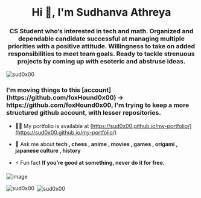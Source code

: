 <h1 align="center">Hi 👋, I'm Sudhanva Athreya</h1>

<h3 align="center">CS Student who’s interested in tech and math. Organized and dependable candidate successful at managing multiple priorities with a positive attitude. Willingness to take on added responsibilities to meet team goals. Ready to tackle strenuous projects by coming up with esoteric and abstruse ideas.</h3>

<p align="left"> <img src="https://komarev.com/ghpvc/?username=sud0x00&label=Profile%20views&color=0e75b6&style=flat" alt="sud0x00" /> </p>


<!--- ![Typing SVG](https://readme-typing-svg.herokuapp.com?size=30&lines=Touch+some+grass.) -->

<h3> I'm moving things to this [account](https://github.com/foxHound0x00) -> https://github.com/foxHound0x00,
I'm trying to keep a more structured github account, with lesser repositories. </h3>

- 👨‍💻 My portfolio is available at [https://sud0x00.github.io/my-portfolio/](https://sud0x00.github.io/my-portfolio/)

- 💬 Ask me about **tech , chess , anime , movies , games , origami , japanese culture , history**

- ⚡ Fun fact **If you’re good at something, never do it for free.**



![image](https://github.com/sud0x00/sud0x00/assets/91898207/9cc54e39-45f8-46b1-9d0b-fab8c7a91e89)



<p><img align="left" src="https://github-readme-stats.vercel.app/api/top-langs?username=sud0x00&show_icons=true&locale=en&layout=compact" alt="sud0x00" /></p>

<p>&nbsp;<img align="center" src="https://github-readme-stats.vercel.app/api?username=sud0x00&show_icons=true&locale=en" alt="sud0x00" /></p>



<!---
# ![TaxiDriver](https://media.tenor.com/lCZIj8vzaLUAAAAC/taxi-robertdeniro.gif)



# <h1>“I Simply Am Not There”</h1>
 <img src="https://github.com/sud0x00/sud0x00/blob/main/american_psycho.gif?raw=true" width="500" height="370" data-highres="https://github.com/sud0x00/sud0x00/blob/main/american_psycho.gif?raw=true" data-width="540" data-height="400">
-->

